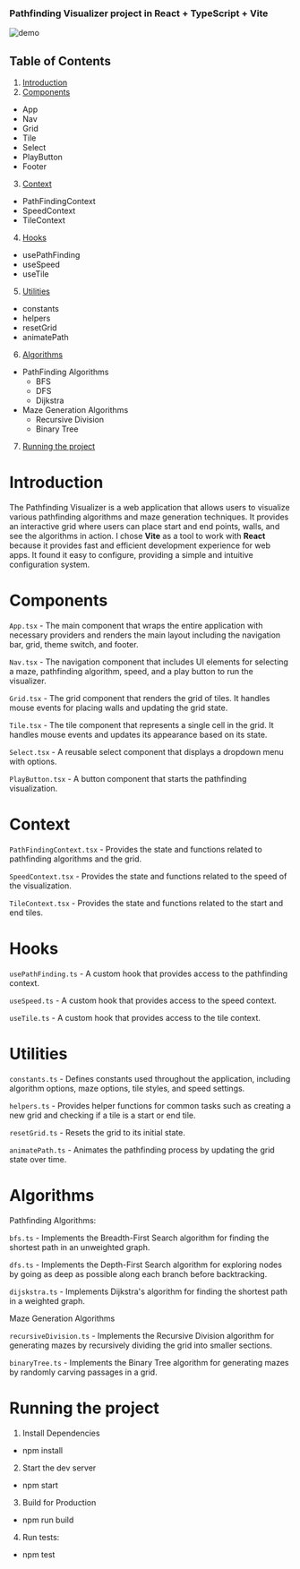 ### Pathfinding Visualizer project in React + TypeScript + Vite

![demo](https://media2.giphy.com/media/v1.Y2lkPTc5MGI3NjExdm0zYm4zYWxmdHBnN21tZzJ6M2M1dHd2NGx5MTAwMWNjMWd2aHQwbyZlcD12MV9pbnRlcm5hbF9naWZfYnlfaWQmY3Q9Zw/vfKzcbKshehxtoUUro/giphy.webp)

## Table of Contents

1. [Introduction](#introduction)
2. [Components](#components)
  - App
  - Nav
  - Grid
  - Tile
  - Select
  - PlayButton
  - Footer
3. [Context](#context)
  - PathFindingContext
  - SpeedContext
  - TileContext
4. [Hooks](#hooks)
  - usePathFinding
  - useSpeed
  - useTile
5. [Utilities](#utilities)
  - constants
  - helpers
  - resetGrid
  - animatePath
6. [Algorithms](#algorithms)
  - PathFinding Algorithms
    - BFS
    - DFS
    - Dijkstra
  - Maze Generation Algorithms
    - Recursive Division
    - Binary Tree
7. [Running the project](#running-the-project)

# Introduction
The Pathfinding Visualizer is a web application that allows users to visualize various pathfinding algorithms and maze generation techniques. It provides an interactive grid where users can place start and end points, walls, and see the algorithms in action. I chose **Vite** as a tool to work with **React** because it provides fast and efficient development experience for web apps. It found it easy to configure, providing a simple and intuitive configuration system.

# Components
`App.tsx` - The main component that wraps the entire application with necessary providers and renders the main layout including the navigation bar, grid, theme switch, and footer.

`Nav.tsx` - The navigation component that includes UI elements for selecting a maze, pathfinding algorithm, speed, and a play button to run the visualizer.

`Grid.tsx` - The grid component that renders the grid of tiles. It handles mouse events for placing walls and updating the grid state.

`Tile.tsx` - The tile component that represents a single cell in the grid. It handles mouse events and updates its appearance based on its state.

`Select.tsx` - A reusable select component that displays a dropdown menu with options.

`PlayButton.tsx` - A button component that starts the pathfinding visualization.

# Context
`PathFindingContext.tsx` - Provides the state and functions related to pathfinding algorithms and the grid.

`SpeedContext.tsx` - Provides the state and functions related to the speed of the visualization.

`TileContext.tsx` - Provides the state and functions related to the start and end tiles.

# Hooks
`usePathFinding.ts` - A custom hook that provides access to the pathfinding context.

`useSpeed.ts` - A custom hook that provides access to the speed context.

`useTile.ts` - A custom hook that provides access to the tile context.

# Utilities
`constants.ts` - Defines constants used throughout the application, including algorithm options, maze options, tile styles, and speed settings.

`helpers.ts` - Provides helper functions for common tasks such as creating a new grid and checking if a tile is a start or end tile.

`resetGrid.ts` - Resets the grid to its initial state.

`animatePath.ts` - Animates the pathfinding process by updating the grid state over time.

# Algorithms
Pathfinding Algorithms:

`bfs.ts` - Implements the Breadth-First Search algorithm for finding the shortest path in an unweighted graph.

`dfs.ts` - Implements the Depth-First Search algorithm for exploring nodes by going as deep as possible along each branch before backtracking.

`dijskstra.ts` - Implements Dijkstra's algorithm for finding the shortest path in a weighted graph.

Maze Generation Algorithms

`recursiveDivision.ts` - Implements the Recursive Division algorithm for generating mazes by recursively dividing the grid into smaller sections.

`binaryTree.ts` - Implements the Binary Tree algorithm for generating mazes by randomly carving passages in a grid.

# Running the project

1. Install Dependencies
- npm install

2. Start the dev server
- npm start

3. Build for Production
- npm run build

4. Run tests:
- npm test


